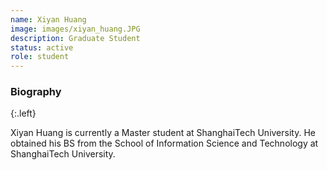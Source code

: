 ```yaml
---
name: Xiyan Huang
image: images/xiyan_huang.JPG
description: Graduate Student
status: active
role: student
---
```


### Biography
{:.left}

Xiyan Huang is currently a Master student at ShanghaiTech University.  He obtained his BS from the School of Information Science and Technology at ShanghaiTech University.
